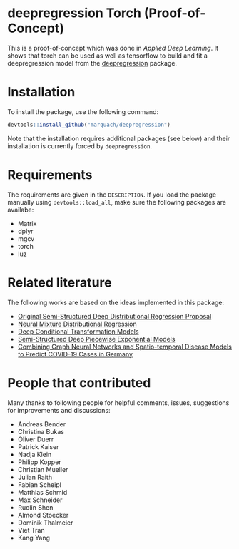 
# deepregression Torch (Proof-of-Concept)


This is a proof-of-concept which was done in *Applied Deep Learning*. It shows that torch can be used as well as tensorflow to build and fit a deepregression model from the [deepregression](https://github.com/davidruegamer/deepregression) package.

# Installation

To install the package, use the following command:
``` r
devtools::install_github("marquach/deepregression")
```
Note that the installation requires additional packages (see below) and their installation is currently forced by `deepregression`.

# Requirements

The requirements are given in the `DESCRIPTION`. If you load the package manually using `devtools::load_all`, make sure the following packages are availabe:

  - Matrix
  - dplyr
  - mgcv
  - torch
  - luz

# Related literature

The following works are based on the ideas implemented in this package:

* [Original Semi-Structured Deep Distributional Regression Proposal](https://arxiv.org/abs/2002.05777)
* [Neural Mixture Distributional Regression](https://arxiv.org/abs/2010.06889)
* [Deep Conditional Transformation Models](https://arxiv.org/abs/2010.07860)
* [Semi-Structured Deep Piecewise Exponential Models](https://arxiv.org/abs/2011.05824)
* [Combining Graph Neural Networks and Spatio-temporal Disease Models to Predict COVID-19 Cases in Germany](https://arxiv.org/abs/2101.00661)

# People that contributed

Many thanks to following people for helpful comments, issues, suggestions for improvements and discussions: 

* Andreas Bender
* Christina Bukas
* Oliver Duerr
* Patrick Kaiser
* Nadja Klein
* Philipp Kopper
* Christian Mueller
* Julian Raith
* Fabian Scheipl
* Matthias Schmid
* Max Schneider
* Ruolin Shen
* Almond Stoecker
* Dominik Thalmeier
* Viet Tran
* Kang Yang

